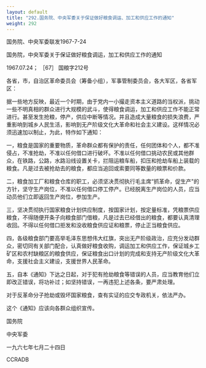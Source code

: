 ```yaml
---
layout: default
title: "292.国务院、中央军委关于保证做好粮食调运、加工和供应工作的通知"
weight: 292
---
```


国务院、中央军委联发1967-7-24

国务院，中央军委关于保证做好粮食调运，加工和供应工作的通知

1967.07.24； ［67］ 国粮字212号

各省，市，自治区革命委员会（筹备小组），军事管制委员会，各大军区，各省军区：

据一些地方反映，最近一个时期，由于党内一小撮走资本主义道路的当权派，挑动一些不明真相的群众进行大规模的武斗，使得粮食调运，加工和供应工作不能正常进行。甚至发生抢粮，停产，供应中断等情况。并且造成大量粮食的损失浪费，严重影响到城乡人民生活，影响到无产阶级文化大革命和社会主义建设。这样情况必须迅速加以制止，为此，特作如下通知：

一，粮食是国家的重要物质，革命群众都有保护的责任，任何团体和个人，都不准侵占，不准抢劫，不准以任何借口进行破坏。不准以任何借口挑动农民或其他群众，在铁路，公路，水路沿线设置关卡，拦阻运粮车船，扣压和抢劫车船上装载的粮食。凡是过去被抢劫去的粮食，都应当追回或索要同等数量的粮票和价款。

二，粮食加工厂和粮食仓库的职工，必须坚决贯彻执行毛主席“抓革命，促生产"的方针，坚守生产岗位，不准以任何借口停工停产。已经脱离生产岗位的人员，应当动员他们立即返回生产岗位，参加生产。

三，坚决贯彻执行国家粮食计划供应制度，按国家计划，按定量标准，凭粮票供应粮食，不得随便开条子向粮食部门借粮，凡是过去已经借出的粮食，都要认真清理收回。不得以任何借口拒发和没收粮食供应证和粮票，停止正当粮食供应。

四，各级粮食部门要高举毛泽东思想伟大红旗，突出无产阶级政治，应充分发动群众，密切同有关部门配合，认真做好粮食收购，调运加工和供应工作，保证城乡工矿区和农村缺粮区的粮食供应，保证粮食出口计划的完成和支持无产阶级文化大革命，支援社会主义建设，支援世界人民革命。

五，自本《通知》下达之日起，对于犯有抢劫粮食等错误的人员，应当教育他们立即改正错误，将功补过；如坚持错误，一再违犯上述各条，要严肃处理。

对于反革命分子抢劫或毁坏国家粮食，查有实证的应交专政机关，依法严办。

这个《通知》应该向各群众组织宣传。

国务院

中央军委

一九六七年七月二十四日

CCRADB

